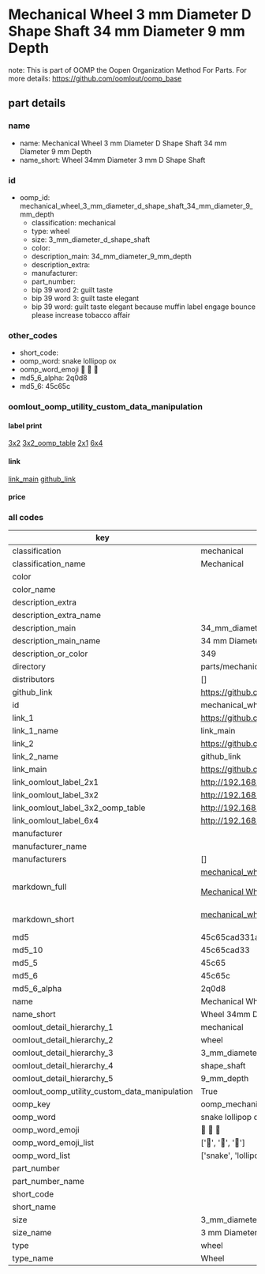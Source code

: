 # Mechanical Wheel 3 mm Diameter D Shape Shaft 34 mm Diameter 9 mm Depth  

note: This is part of OOMP the Oopen Organization Method For Parts. For more details: https://github.com/oomlout/oomp_base

##  part details





### name
* name: Mechanical Wheel 3 mm Diameter D Shape Shaft 34 mm Diameter 9 mm Depth
* name_short: Wheel 34mm Diameter 3 mm D Shape Shaft
### id
* oomp_id: mechanical_wheel_3_mm_diameter_d_shape_shaft_34_mm_diameter_9_mm_depth
  * classification: mechanical
  * type: wheel
  * size: 3_mm_diameter_d_shape_shaft
  * color: 
  * description_main: 34_mm_diameter_9_mm_depth
  * description_extra: 
  * manufacturer: 
  * part_number: 
  * bip 39 word 2: guilt taste
  * bip 39 word 3: guilt taste elegant
  * bip 39 word: guilt taste elegant because muffin label engage bounce please increase tobacco affair

### other_codes
* short_code: 
* oomp_word: snake lollipop ox
* oomp_word_emoji :snake: :lollipop: :ox:
* md5_6_alpha: 2q0d8
* md5_6: 45c65c






### oomlout_oomp_utility_custom_data_manipulation
#### label print
[3x2](http://192.168.1.245:1112/?label=oomp%202q0d8)
[3x2_oomp_table](http://192.168.1.107:1112/?label=oomp%202q0d8)
[2x1](http://192.168.1.242:1112/?label=oomp%202q0d8)
[6x4](http://192.168.1.55:1112/?label=oomp%202q0d8)    

#### link

[link_main](https://github.com/oomlout/oomlout_oomp_current_version_messy/tree/main/parts/mechanical_wheel_3_mm_diameter_d_shape_shaft_34_mm_diameter_9_mm_depth) [github_link](https://github.com/oomlout/oomlout_oomp_part_src/tree/main/parts/mechanical_wheel_3_mm_diameter_d_shape_shaft_34_mm_diameter_9_mm_depth)                             

#### price







### all codes 
| key | value |  
| --- | --- |  
| classification | mechanical |  
| classification_name | Mechanical |  
| color |  |  
| color_name |  |  
| description_extra |  |  
| description_extra_name |  |  
| description_main | 34_mm_diameter_9_mm_depth |  
| description_main_name | 34 mm Diameter 9 mm Depth |  
| description_or_color | 349 |  
| directory | parts/mechanical_wheel_3_mm_diameter_d_shape_shaft_34_mm_diameter_9_mm_depth |  
| distributors | [] |  
| github_link | https://github.com/oomlout/oomlout_oomp_part_src/tree/main/parts/mechanical_wheel_3_mm_diameter_d_shape_shaft_34_mm_diameter_9_mm_depth |  
| id | mechanical_wheel_3_mm_diameter_d_shape_shaft_34_mm_diameter_9_mm_depth |  
| link_1 | https://github.com/oomlout/oomlout_oomp_current_version_messy/tree/main/parts/mechanical_wheel_3_mm_diameter_d_shape_shaft_34_mm_diameter_9_mm_depth |  
| link_1_name | link_main |  
| link_2 | https://github.com/oomlout/oomlout_oomp_part_src/tree/main/parts/mechanical_wheel_3_mm_diameter_d_shape_shaft_34_mm_diameter_9_mm_depth |  
| link_2_name | github_link |  
| link_main | https://github.com/oomlout/oomlout_oomp_current_version_messy/tree/main/parts/mechanical_wheel_3_mm_diameter_d_shape_shaft_34_mm_diameter_9_mm_depth |  
| link_oomlout_label_2x1 | http://192.168.1.242:1112/?label=oomp%202q0d8 |  
| link_oomlout_label_3x2 | http://192.168.1.245:1112/?label=oomp%202q0d8 |  
| link_oomlout_label_3x2_oomp_table | http://192.168.1.107:1112/?label=oomp%202q0d8 |  
| link_oomlout_label_6x4 | http://192.168.1.55:1112/?label=oomp%202q0d8 |  
| manufacturer |  |  
| manufacturer_name |  |  
| manufacturers | [] |  
| markdown_full | [mechanical_wheel_3_mm_diameter_d_shape_shaft_34_mm_diameter_9_mm_depth](https://github.com/oomlout/oomlout_oomp_current_version_messy/tree/main/parts/mechanical_wheel_3_mm_diameter_d_shape_shaft_34_mm_diameter_9_mm_depth)<br>[](https://github.com/oomlout/oomlout_oomp_current_version_messy/tree/main/parts/mechanical_wheel_3_mm_diameter_d_shape_shaft_34_mm_diameter_9_mm_depth)<br>[Mechanical Wheel 3 Mm Diameter D Shape Shaft 34 Mm Diameter 9 Mm Depth](https://github.com/oomlout/oomlout_oomp_current_version_messy/tree/main/parts/mechanical_wheel_3_mm_diameter_d_shape_shaft_34_mm_diameter_9_mm_depth)<br><br> |  
| markdown_short | [mechanical_wheel_3_mm_diameter_d_shape_shaft_34_mm_diameter_9_mm_depth](https://github.com/oomlout/oomlout_oomp_current_version_messy/tree/main/parts/mechanical_wheel_3_mm_diameter_d_shape_shaft_34_mm_diameter_9_mm_depth)<br><br> |  
| md5 | 45c65cad331a6949f0c8913c8f378b3d |  
| md5_10 | 45c65cad33 |  
| md5_5 | 45c65 |  
| md5_6 | 45c65c |  
| md5_6_alpha | 2q0d8 |  
| name | Mechanical Wheel 3 mm Diameter D Shape Shaft 34 mm Diameter 9 mm Depth |  
| name_short | Wheel 34mm Diameter 3 mm D Shape Shaft |  
| oomlout_detail_hierarchy_1 | mechanical |  
| oomlout_detail_hierarchy_2 | wheel |  
| oomlout_detail_hierarchy_3 | 3_mm_diameter_d |  
| oomlout_detail_hierarchy_4 | shape_shaft |  
| oomlout_detail_hierarchy_5 | 9_mm_depth |  
| oomlout_oomp_utility_custom_data_manipulation | True |  
| oomp_key | oomp_mechanical_wheel_3_mm_diameter_d_shape_shaft_34_mm_diameter_9_mm_depth |  
| oomp_word | snake lollipop ox |  
| oomp_word_emoji | :snake: :lollipop: :ox: |  
| oomp_word_emoji_list | [':snake:', ':lollipop:', ':ox:'] |  
| oomp_word_list | ['snake', 'lollipop', 'ox'] |  
| part_number |  |  
| part_number_name |  |  
| short_code |  |  
| short_name |  |  
| size | 3_mm_diameter_d_shape_shaft |  
| size_name | 3 mm Diameter D Shape Shaft |  
| type | wheel |  
| type_name | Wheel |  
